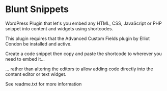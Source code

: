 Blunt Snippets
==============

WordPress Plugin that let's you embed any HTML, CSS, JavaScript or PHP snippet into content and widgets using shortcodes.

This plugin requires that the Advanced Custom Fields plugin by Elliot Condon be installed and active.

Create a code snippet then copy and paste the shortcode to wherever you need to embed it...

... rather than altering the editors to allow adding code directly into the content editor or text widget.

See readme.txt for more information
